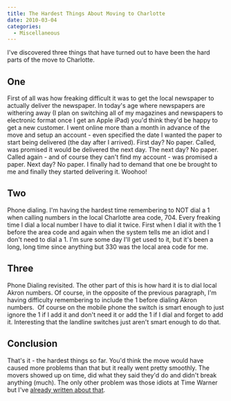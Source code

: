 ```yaml
---
title: The Hardest Things About Moving to Charlotte
date: 2010-03-04
categories: 
  - Miscellaneous
---
```


I've discovered three things that have turned out to have been the hard parts of the move to Charlotte.

## One

First of all was how freaking difficult it was to get the local newspaper to actually deliver the newspaper. In today's age where newspapers are withering away (I plan on switching all of my magazines and newspapers to electronic format once I get an Apple iPad) you'd think they'd be happy to get a new customer. I went online more than a month in advance of the move and setup an account - even specified the date I wanted the paper to start being delivered (the day after I arrived). First day? No paper. Called, was promised it would be delivered the next day. The next day? No paper. Called again - and of course they can't find my account - was promised a paper. Next day? No paper. I finally had to demand that one be brought to me and finally they started delivering it. Woohoo!

## Two

Phone dialing. I'm having the hardest time remembering to NOT dial a 1 when calling numbers in the local Charlotte area code, 704. Every freaking time I dial a local number I have to dial it twice. First when I dial it with the 1 before the area code and again when the system tells me an idiot and I don't need to dial a 1. I'm sure some day I'll get used to it, but it's been a long, long time since anything but 330 was the local area code for me.

## Three

Phone Dialing revisited. The other part of this is how hard it is to dial local Akron numbers. Of course, in the opposite of the previous paragraph, I'm having difficulty remembering to include the 1 before dialing Akron numbers.  Of course on the mobile phone the switch is smart enough to just ignore the 1 if I add it and don't need it or add the 1 if I dial and forget to add it. Interesting that the landline switches just aren't smart enough to do that.

## Conclusion

That's it - the hardest things so far. You'd think the move would have caused more problems than that but it really went pretty smoothly. The movers showed up on time, did what they said they'd do and didn't break anything (much). The only other problem was those idiots at Time Warner but I've [already written about that](http://www.thewargos.com/2010/02/time-warner-cable-bunch-of-idiots/).
